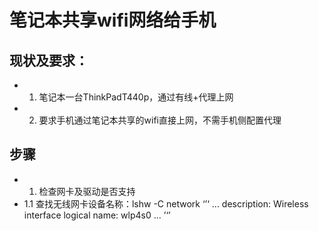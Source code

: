 # 笔记本共享wifi网络给手机

## 现状及要求：
* 1. 笔记本一台ThinkPadT440p，通过有线+代理上网
* 2. 要求手机通过笔记本共享的wifi直接上网，不需手机侧配置代理

## 步骤
 * 1. 检查网卡及驱动是否支持
  * 1.1 查找无线网卡设备名称：lshw -C network
        ‘’‘
        ...
        description: Wireless interface
        logical name: wlp4s0
        ...
        ’‘’


